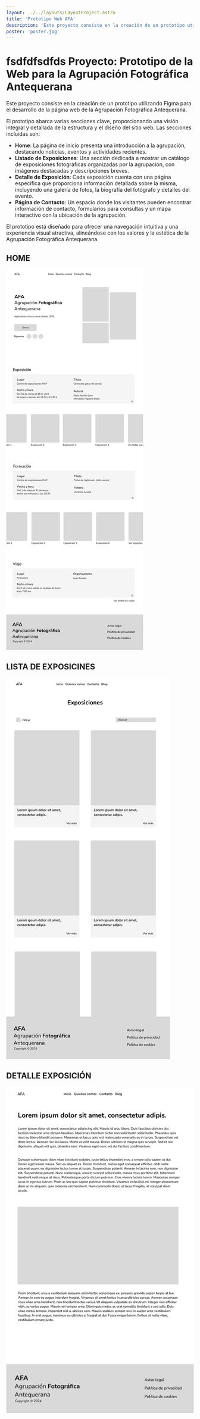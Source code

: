 ```yaml
---
layout: ../../layouts/LayoutProject.astro
title: 'Prototipo Web AFA'
description: 'Este proyecto consiste en la creación de un prototipo utilizando Figma para el desarrollo de la página web de la Agrupación Fotográfica Antequerana.'
poster: 'poster.jpg'
---
```



# fsdfdfsdfds Proyecto: Prototipo de la Web para la Agrupación Fotográfica Antequerana

Este proyecto consiste en la creación de un prototipo utilizando Figma para el desarrollo de la página web de la Agrupación Fotográfica Antequerana.

El prototipo abarca varias secciones clave, proporcionando una visión integral y detallada de la estructura y el diseño del sitio web. Las secciones incluidas son:

- **Home**: La página de inicio presenta una introducción a la agrupación, destacando noticias, eventos y actividades recientes.
- **Listado de Exposiciones**: Una sección dedicada a mostrar un catálogo de exposiciones fotográficas organizadas por la agrupación, con imágenes destacadas y descripciones breves.
- **Detalle de Exposición**: Cada exposición cuenta con una página específica que proporciona información detallada sobre la misma, incluyendo una galería de fotos, la biografía del fotógrafo y detalles del evento.
- **Página de Contacto**: Un espacio donde los visitantes pueden encontrar información de contacto, formularios para consultas y un mapa interactivo con la ubicación de la agrupación.

El prototipo está diseñado para ofrecer una navegación intuitiva y una experiencia visual atractiva, alineándose con los valores y la estética de la Agrupación Fotográfica Antequerana.

## HOME
![Página principal](/projects/project-1/home.jpg)

## LISTA DE EXPOSICINES
![Lista de exposiciones](/projects/project-1/expositions.jpg)

## DETALLE EXPOSICIÓN
![Detalle de una exposición](/projects/project-1/details.jpg)

